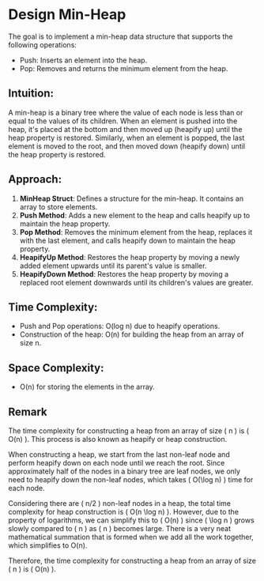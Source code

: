 # Design Min-Heap

The goal is to implement a min-heap data structure that supports the following operations:
- Push: Inserts an element into the heap.
- Pop: Removes and returns the minimum element from the heap.

## Intuition:
A min-heap is a binary tree where the value of each node is less than or equal to the values of its children. When an element is pushed into the heap, it's placed at the bottom and then moved up (heapify up) until the heap property is restored. Similarly, when an element is popped, the last element is moved to the root, and then moved down (heapify down) until the heap property is restored.

## Approach:
1. **MinHeap Struct**: Defines a structure for the min-heap. It contains an array to store elements.
2. **Push Method**: Adds a new element to the heap and calls heapify up to maintain the heap property.
3. **Pop Method**: Removes the minimum element from the heap, replaces it with the last element, and calls heapify down to maintain the heap property.
4. **HeapifyUp Method**: Restores the heap property by moving a newly added element upwards until its parent's value is smaller.
5. **HeapifyDown Method**: Restores the heap property by moving a replaced root element downwards until its children's values are greater.

## Time Complexity:
- Push and Pop operations: O(log n) due to heapify operations.
- Construction of the heap: O(n) for building the heap from an array of size n.

## Space Complexity:
- O(n) for storing the elements in the array.


## Remark

The time complexity for constructing a heap from an array of size \( n \) is \( O(n) \). This process is also known as heapify or heap construction.

When constructing a heap, we start from the last non-leaf node and perform heapify down on each node until we reach the root. Since approximately half of the nodes in a binary tree are leaf nodes, we only need to heapify down the non-leaf nodes, which takes \( O(\log n) \) time for each node.

Considering there are \( n/2 \) non-leaf nodes in a heap, the total time complexity for heap construction is \( O(n \log n) \). However, due to the property of logarithms, we can simplify this to \( O(n) \) since \( \log n \) grows slowly compared to \( n \) as \( n \) becomes large. There is a very neat mathematical summation that is formed when we add all the work together, which simplifies to O(n).


Therefore, the time complexity for constructing a heap from an array of size \( n \) is \( O(n) \).
